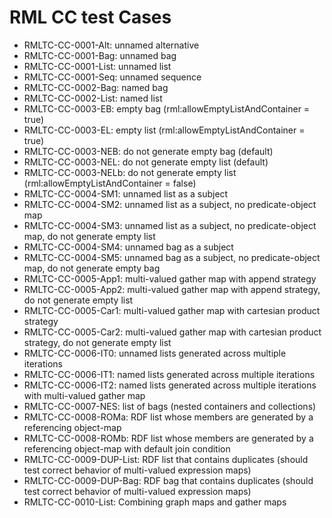 # RML CC test Cases

- RMLTC-CC-0001-Alt: unnamed alternative
- RMLTC-CC-0001-Bag: unnamed bag
- RMLTC-CC-0001-List: unnamed list
- RMLTC-CC-0001-Seq: unnamed sequence
- RMLTC-CC-0002-Bag: named bag
- RMLTC-CC-0002-List: named list
- RMLTC-CC-0003-EB: empty bag (rml:allowEmptyListAndContainer = true)
- RMLTC-CC-0003-EL: empty list (rml:allowEmptyListAndContainer = true)
- RMLTC-CC-0003-NEB: do not generate empty bag (default)
- RMLTC-CC-0003-NEL: do not generate empty list (default)
- RMLTC-CC-0003-NELb: do not generate empty list (rml:allowEmptyListAndContainer = false)
- RMLTC-CC-0004-SM1: unnamed list as a subject
- RMLTC-CC-0004-SM2: unnamed list as a subject, no predicate-object map
- RMLTC-CC-0004-SM3: unnamed list as a subject, no predicate-object map, do not generate empty list
- RMLTC-CC-0004-SM4: unnamed bag as a subject
- RMLTC-CC-0004-SM5: unnamed bag as a subject, no predicate-object map, do not generate empty bag
- RMLTC-CC-0005-App1: multi-valued gather map with append strategy
- RMLTC-CC-0005-App2: multi-valued gather map with append strategy, do not generate empty list
- RMLTC-CC-0005-Car1: multi-valued gather map with cartesian product strategy
- RMLTC-CC-0005-Car2: multi-valued gather map with cartesian product strategy, do not generate empty list
- RMLTC-CC-0006-IT0: unnamed lists generated across multiple iterations
- RMLTC-CC-0006-IT1: named lists generated across multiple iterations
- RMLTC-CC-0006-IT2: named lists generated across multiple iterations with multi-valued gather map
- RMLTC-CC-0007-NES: list of bags (nested containers and collections)
- RMLTC-CC-0008-ROMa: RDF list whose members are generated by a referencing object-map
- RMLTC-CC-0008-ROMb: RDF list whose members are generated by a referencing object-map with default join condition
- RMLTC-CC-0009-DUP-List: RDF list that contains duplicates (should test correct behavior of multi-valued expression maps)
- RMLTC-CC-0009-DUP-Bag: RDF bag that contains duplicates (should test correct behavior of multi-valued expression maps)
- RMLTC-CC-0010-List: Combining graph maps and gather maps